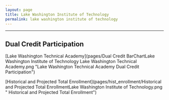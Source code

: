 ```yaml
---
layout: page
title: Lake Washington Institute of Technology
permalink: lake washington institute of technology
---
```




___

## Dual Credit Participation

[Lake Washington Technical Academy](pages/Dual Credit BarChartLake Washington Institute of Technology Lake Washington Technical Academy.png "Lake Washington Technical Academy Dual Credit Participation")

[Historical and Projected Total Enrollment](pages/hist_enrollment/Historical and Projected Total EnrollmentLake Washington Institute of Technology.png " Historical and Projected Total Enrollment")

